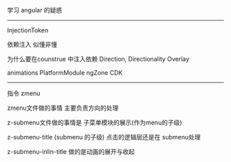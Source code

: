 <!--
 * @Author: zhangshaolong
 * @Date: 2021-12-25 10:14:13
-->
学习 angular 的疑惑 

_______________
InjectionToken

依赖注入 似懂非懂

为什么要在counstrue 中注入依赖
Direction, Directionality Overlay 

animations PlatformModule ngZone CDK


___________________________________________________
指令 zmenu

zmenu文件做的事情 主要负责方向的处理

z-submenu文件做的事情是 子菜单模块的展示(作为menu的子级)

z-submenu-title (submenu 的子级) 点击的逻辑层还是在 submenu处理

z-submenu-inlin-title 做的是动画的展开与收起

















